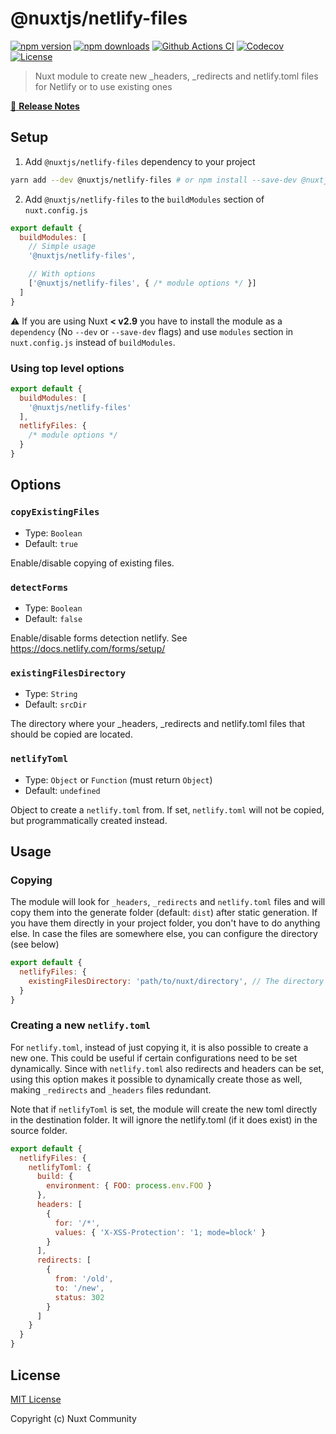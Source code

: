 # @nuxtjs/netlify-files

[![npm version][npm-version-src]][npm-version-href]
[![npm downloads][npm-downloads-src]][npm-downloads-href]
[![Github Actions CI][github-actions-ci-src]][github-actions-ci-href]
[![Codecov][codecov-src]][codecov-href]
[![License][license-src]][license-href]

> Nuxt module to create new _headers, _redirects and netlify.toml files for Netlify or to use existing ones

[📖 **Release Notes**](./CHANGELOG.md)

## Setup

1. Add `@nuxtjs/netlify-files` dependency to your project

```bash
yarn add --dev @nuxtjs/netlify-files # or npm install --save-dev @nuxtjs/netlify-files
```

2. Add `@nuxtjs/netlify-files` to the `buildModules` section of `nuxt.config.js`

```js
export default {
  buildModules: [
    // Simple usage
    '@nuxtjs/netlify-files',

    // With options
    ['@nuxtjs/netlify-files', { /* module options */ }]
  ]
}
```

:warning: If you are using Nuxt **< v2.9** you have to install the module as a `dependency` (No `--dev` or `--save-dev` flags) and use `modules` section in `nuxt.config.js` instead of `buildModules`.

### Using top level options

```js
export default {
  buildModules: [
    '@nuxtjs/netlify-files'
  ],
  netlifyFiles: {
    /* module options */
  }
}
```

## Options

### `copyExistingFiles`

- Type: `Boolean`
- Default: `true`

Enable/disable copying of existing files.

### `detectForms`

- Type: `Boolean`
- Default: `false`

Enable/disable forms detection netlify. See https://docs.netlify.com/forms/setup/

### `existingFilesDirectory`

- Type: `String`
- Default: `srcDir`

The directory where your _headers, _redirects and netlify.toml files that should be copied are located.

### `netlifyToml`

- Type: `Object` or `Function` (must return `Object`)
- Default: `undefined`

Object to create a `netlify.toml` from. If set, `netlify.toml` will not be copied, but programmatically created instead.

## Usage

### Copying

The module will look for `_headers`, `_redirects` and `netlify.toml` files and will copy them into the generate folder
(default: `dist`) after static generation. If you have them directly in your project folder, you don't have to do anything else. In case the files are somewhere else, you can configure the directory (see below)

```js
export default {
  netlifyFiles: {
    existingFilesDirectory: 'path/to/nuxt/directory', // The directory where your _headers, _redirects and netlify.toml files are located
  }
}
```

### Creating a new `netlify.toml`

For `netlify.toml`, instead of just copying it, it is also possible to create a new one. This could be useful if certain configurations need to be set dynamically.
Since with `netlify.toml` also redirects and headers can be set, using this option makes it possible to dynamically create those as well, making `_redirects` and `_headers` files redundant.

Note that if `netlifyToml` is set, the module will create the new toml directly in the destination folder. It will ignore the netlify.toml (if it does exist) in the source folder.

```js
export default {
  netlifyFiles: {
    netlifyToml: {
      build: {
        environment: { FOO: process.env.FOO }
      },
      headers: [
        {
          for: '/*',
          values: { 'X-XSS-Protection': '1; mode=block' }
        }
      ],
      redirects: [
        {
          from: '/old',
          to: '/new',
          status: 302
        }
      ]
    }
  }
}
```


## License

[MIT License](./LICENSE)

Copyright (c) Nuxt Community

<!-- Badges -->
[npm-version-src]: https://img.shields.io/npm/v/@nuxtjs/netlify-files/latest.svg
[npm-version-href]: https://npmjs.com/package/@nuxtjs/netlify-files

[npm-downloads-src]: https://img.shields.io/npm/dt/@nuxtjs/netlify-files.svg
[npm-downloads-href]: https://npmjs.com/package/@nuxtjs/netlify-files

[github-actions-ci-src]: https://github.com/nuxt-community/netlify-files-module/workflows/ci/badge.svg
[github-actions-ci-href]: https://github.com/nuxt-community/netlify-files-module/actions?query=workflow%3Aci

[codecov-src]: https://img.shields.io/codecov/c/github/nuxt-community/netlify-files-module.svg
[codecov-href]: https://codecov.io/gh/nuxt-community/netlify-files-module

[license-src]: https://img.shields.io/npm/l/@nuxtjs/netlify-files.svg
[license-href]: https://npmjs.com/package/@nuxtjs/netlify-files
